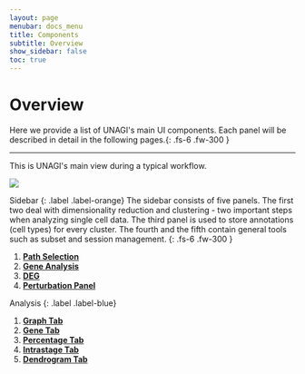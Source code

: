 ```yaml
---
layout: page
menubar: docs_menu
title: Components
subtitle: Overview
show_sidebar: false
toc: true
---
```


# Overview

Here we provide a list of UNAGI's main UI components. Each panel will be described in detail in the following pages.{: .fs-6 .fw-300 }

---

This is UNAGI's main view during a typical workflow.

<img src="../images/overview_labeled.png" class="center"/>

Sidebar
{: .label .label-orange}
The sidebar consists of five panels. The first two deal with dimensionality reduction and clustering - two important steps when analyzing single cell data. The third panel is used to store annotations (cell types) for every cluster. The fourth and the fifth contain general tools such as subset and session management. {: .fs-6 .fw-300 }
1. [**Path Selection**](sidebar/path_selection)
2. [**Gene Analysis**](sidebar/gene_analysis)
3. [**DEG**](sidebar/)
4. [**Perturbation Panel**](sidebar/perturbation_panel)

Analysis
{: .label .label-blue}

1. [**Graph Tab**](analysis/graph_tab)
2. [**Gene Tab**](analysis/feature-visualization)
3. [**Percentage Tab**](analysis/enrich)
4. [**Intrastage Tab**](analysis/enrich)
5. [**Dendrogram Tab**](analysis/enrich)